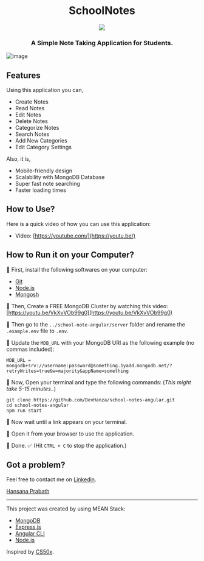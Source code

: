 <h1 align="center">SchoolNotes</h1>

<p align="center">
  <a href="https://hansana.is-a.dev">
    <img src="https://skillicons.dev/icons?i=mongodb,express,angular,nodejs" />
  </a>
</p>

<h3 align="center">A Simple Note Taking Application for Students.</h3>

![image](https://github.com/user-attachments/assets/466fca57-3a58-41c4-b645-ba91f6a5b81f)

## Features 
Using this application you can,
- Create Notes
- Read Notes
- Edit Notes
- Delete Notes
- Categorize Notes
- Search Notes
- Add New Categories
- Edit Category Settings

Also, it is,
- Mobile-friendly design
- Scalability with MongoDB Database
- Super fast note searching
- Faster loading times

## How to Use?
Here is a quick video of how you can use this application:
- Video: [https://youtube.com/](https://youtu.be/)

## How to Run it on your Computer?

🔹 First, install the following softwares on your computer:
- [Git](https://git-scm.com/downloads)
- [Node.js](https://nodejs.org/en)
- [Mongosh](https://www.mongodb.com/try/download/shell)

🔹 Then, Create a FREE MongoDB Cluster by watching this video: [https://youtu.be/VkXvVOb99g0](https://youtu.be/VkXvVOb99g0)

🔹 Then go to the `../school-note-angular/server` folder and rename the `.example.env` file to `.env`.

🔹 Update the `MDB_URL`  with your MongoDB URI as the following example (no commas included):
```
MDB_URL = mongodb+srv://username:password@something.1yadd.mongodb.net/?retryWrites=true&w=majority&appName=something
 ```

🔹 Now, Open your terminal and type the following commands:
(_This might take 5-15 minutes.._)
```
git clone https://github.com/DevHanza/school-notes-angular.git
cd school-notes-angular
npm run start
```
🔹 Now wait until a link appears on your terminal.

🔹 Open it from your browser to use the application.

🔹 Done. ✅ (Hit `CTRL + C` to stop the application.)

## Got a problem?
Feel free to contact me on [Linkedin](https://www.linkedin.com/in/devhanza/).
<div
  class='LI-profile-badge'
  data-version='v1'
  data-size='medium'
  data-locale='en_US'
  data-type='horizontal'
  data-theme='dark'
  data-vanity='devhanza'
>
  <a
    class='LI-simple-link'
    href='https://www.linkedin.com/in/devhanza/?trk=profile-badge'
  >
    Hansana Prabath
  </a>
</div>

<script
  type='text/javascript'
  src='https://platform.linkedin.com/badges/js/profile.js'
  async
  defer
></script>

<hr>

This project was created by using MEAN Stack: 
- [MongoDB](https://www.mongodb.com)
- [Express.js](https://expressjs.com)
- [Angular CLI](https://github.com/angular/angular-cli)
- [Node.js](https://nodejs.org)

Inspired by [CS50x](https://cs50.harvard.edu/x/2024/).
